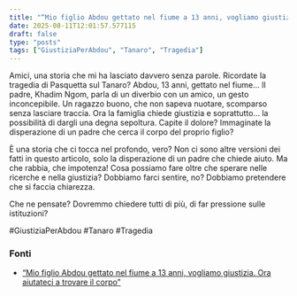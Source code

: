 ```yaml
---
title: "“Mio figlio Abdou gettato nel fiume a 13 anni, vogliamo giustizia. Ora aiutateci a trovare il corpo”"
date: 2025-08-11T12:01:57.577115
draft: false
type: "posts"
tags: ["GiustiziaPerAbdou", "Tanaro", "Tragedia"]
---
```


Amici, una storia che mi ha lasciato davvero senza parole.  Ricordate la tragedia di Pasquetta sul Tanaro?  Abdou, 13 anni, gettato nel fiume...  Il padre, Khadim Ngom, parla di un diverbio con un amico, un gesto inconcepibile.  Un ragazzo buono, che non sapeva nuotare, scomparso senza lasciare traccia.  Ora la famiglia chiede giustizia e soprattutto… la possibilità di dargli una degna sepoltura.  Capite il dolore?  Immaginate la disperazione di un padre che cerca il corpo del proprio figlio?

È una storia che ci tocca nel profondo, vero?  Non ci sono altre versioni dei fatti in questo articolo, solo la disperazione di un padre che chiede aiuto.  Ma che rabbia, che impotenza!  Cosa possiamo fare oltre che sperare nelle ricerche e nella giustizia?  Dobbiamo farci sentire, no?  Dobbiamo pretendere che si faccia chiarezza.

Che ne pensate?  Dovremmo chiedere tutti di più, di far pressione sulle istituzioni?  

#GiustiziaPerAbdou #Tanaro #Tragedia


### Fonti
- [“Mio figlio Abdou gettato nel fiume a 13 anni, vogliamo giustizia. Ora aiutateci a trovare il corpo”](https://torino.repubblica.it/cronaca/2025/08/10/news/padre_abdou_annegato_fiume_tanaro_omicidio_volontario-424782913/)
